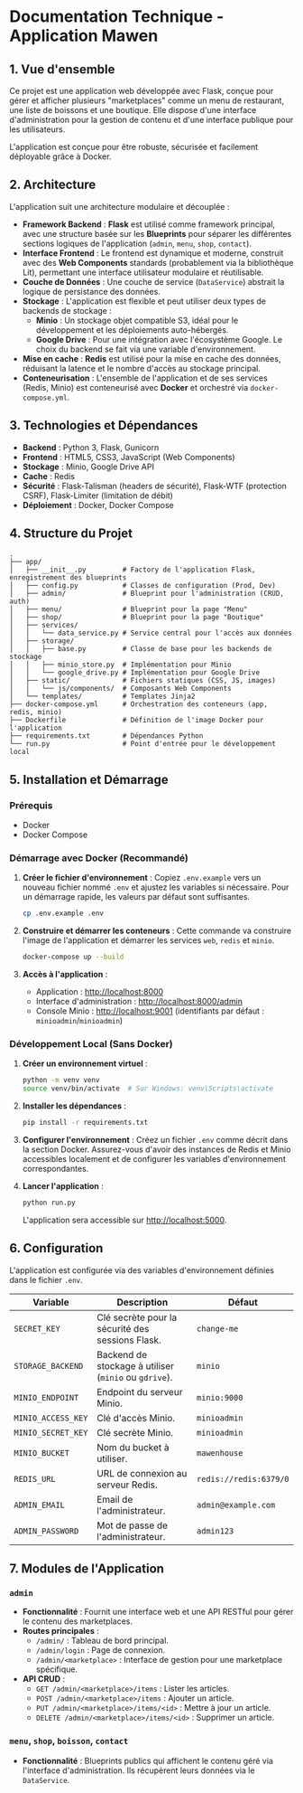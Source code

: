 # Documentation Technique - Application Mawen

## 1. Vue d'ensemble

Ce projet est une application web développée avec Flask, conçue pour gérer et afficher plusieurs "marketplaces" comme un menu de restaurant, une liste de boissons et une boutique. Elle dispose d'une interface d'administration pour la gestion de contenu et d'une interface publique pour les utilisateurs.

L'application est conçue pour être robuste, sécurisée et facilement déployable grâce à Docker.

## 2. Architecture

L'application suit une architecture modulaire et découplée :

*   **Framework Backend** : **Flask** est utilisé comme framework principal, avec une structure basée sur les **Blueprints** pour séparer les différentes sections logiques de l'application (`admin`, `menu`, `shop`, `contact`).
*   **Interface Frontend** : Le frontend est dynamique et moderne, construit avec des **Web Components** standards (probablement via la bibliothèque Lit), permettant une interface utilisateur modulaire et réutilisable.
*   **Couche de Données** : Une couche de service (`DataService`) abstrait la logique de persistance des données.
*   **Stockage** : L'application est flexible et peut utiliser deux types de backends de stockage :
    *   **Minio** : Un stockage objet compatible S3, idéal pour le développement et les déploiements auto-hébergés.
    *   **Google Drive** : Pour une intégration avec l'écosystème Google.
    Le choix du backend se fait via une variable d'environnement.
*   **Mise en cache** : **Redis** est utilisé pour la mise en cache des données, réduisant la latence et le nombre d'accès au stockage principal.
*   **Conteneurisation** : L'ensemble de l'application et de ses services (Redis, Minio) est conteneurisé avec **Docker** et orchestré via `docker-compose.yml`.

## 3. Technologies et Dépendances

*   **Backend** : Python 3, Flask, Gunicorn
*   **Frontend** : HTML5, CSS3, JavaScript (Web Components)
*   **Stockage** : Minio, Google Drive API
*   **Cache** : Redis
*   **Sécurité** : Flask-Talisman (headers de sécurité), Flask-WTF (protection CSRF), Flask-Limiter (limitation de débit)
*   **Déploiement** : Docker, Docker Compose

## 4. Structure du Projet

```
.
├── app/
│   ├── __init__.py         # Factory de l'application Flask, enregistrement des blueprints
│   ├── config.py           # Classes de configuration (Prod, Dev)
│   ├── admin/              # Blueprint pour l'administration (CRUD, auth)
│   ├── menu/               # Blueprint pour la page "Menu"
│   ├── shop/               # Blueprint pour la page "Boutique"
│   ├── services/
│   │   └── data_service.py # Service central pour l'accès aux données
│   ├── storage/
│   │   ├── base.py         # Classe de base pour les backends de stockage
│   │   ├── minio_store.py  # Implémentation pour Minio
│   │   └── google_drive.py # Implémentation pour Google Drive
│   ├── static/             # Fichiers statiques (CSS, JS, images)
│   │   └── js/components/  # Composants Web Components
│   └── templates/          # Templates Jinja2
├── docker-compose.yml      # Orchestration des conteneurs (app, redis, minio)
├── Dockerfile              # Définition de l'image Docker pour l'application
├── requirements.txt        # Dépendances Python
└── run.py                  # Point d'entrée pour le développement local
```

## 5. Installation et Démarrage

### Prérequis

*   Docker
*   Docker Compose

### Démarrage avec Docker (Recommandé)

1.  **Créer le fichier d'environnement** :
    Copiez `.env.example` vers un nouveau fichier nommé `.env` et ajustez les variables si nécessaire. Pour un démarrage rapide, les valeurs par défaut sont suffisantes.
    ```bash
    cp .env.example .env
    ```

2.  **Construire et démarrer les conteneurs** :
    Cette commande va construire l'image de l'application et démarrer les services `web`, `redis` et `minio`.
    ```bash
    docker-compose up --build
    ```

3.  **Accès à l'application** :
    *   Application : [http://localhost:8000](http://localhost:8000)
    *   Interface d'administration : [http://localhost:8000/admin](http://localhost:8000/admin)
    *   Console Minio : [http://localhost:9001](http://localhost:9001) (identifiants par défaut : `minioadmin`/`minioadmin`)

### Développement Local (Sans Docker)

1.  **Créer un environnement virtuel** :
    ```bash
    python -m venv venv
    source venv/bin/activate  # Sur Windows: venv\Scripts\activate
    ```

2.  **Installer les dépendances** :
    ```bash
    pip install -r requirements.txt
    ```

3.  **Configurer l'environnement** :
    Créez un fichier `.env` comme décrit dans la section Docker. Assurez-vous d'avoir des instances de Redis et Minio accessibles localement et de configurer les variables d'environnement correspondantes.

4.  **Lancer l'application** :
    ```bash
    python run.py
    ```
    L'application sera accessible sur [http://localhost:5000](http://localhost:5000).

## 6. Configuration

L'application est configurée via des variables d'environnement définies dans le fichier `.env`.

| Variable | Description | Défaut |
| --- | --- | --- |
| `SECRET_KEY` | Clé secrète pour la sécurité des sessions Flask. | `change-me` |
| `STORAGE_BACKEND` | Backend de stockage à utiliser (`minio` ou `gdrive`). | `minio` |
| `MINIO_ENDPOINT` | Endpoint du serveur Minio. | `minio:9000` |
| `MINIO_ACCESS_KEY` | Clé d'accès Minio. | `minioadmin` |
| `MINIO_SECRET_KEY` | Clé secrète Minio. | `minioadmin` |
| `MINIO_BUCKET` | Nom du bucket à utiliser. | `mawenhouse` |
| `REDIS_URL` | URL de connexion au serveur Redis. | `redis://redis:6379/0` |
| `ADMIN_EMAIL` | Email de l'administrateur. | `admin@example.com` |
| `ADMIN_PASSWORD` | Mot de passe de l'administrateur. | `admin123` |

## 7. Modules de l'Application

### `admin`
*   **Fonctionnalité** : Fournit une interface web et une API RESTful pour gérer le contenu des marketplaces.
*   **Routes principales** :
    *   `/admin/` : Tableau de bord principal.
    *   `/admin/login` : Page de connexion.
    *   `/admin/<marketplace>` : Interface de gestion pour une marketplace spécifique.
*   **API CRUD** :
    *   `GET /admin/<marketplace>/items` : Lister les articles.
    *   `POST /admin/<marketplace>/items` : Ajouter un article.
    *   `PUT /admin/<marketplace>/items/<id>` : Mettre à jour un article.
    *   `DELETE /admin/<marketplace>/items/<id>` : Supprimer un article.

### `menu`, `shop`, `boisson`, `contact`
*   **Fonctionnalité** : Blueprints publics qui affichent le contenu géré via l'interface d'administration. Ils récupèrent leurs données via le `DataService`.
